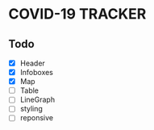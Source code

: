 # COVID-19 TRACKER

## Todo

- [x] Header
- [x] Infoboxes
- [x] Map
- [ ] Table
- [ ] LineGraph
- [ ] styling
- [ ] reponsive
